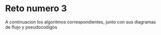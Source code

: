 # Reto numero 3

A continuacion los algoritmos correspondientes, junto con sus diagramas de flujo y pseudocodigos

